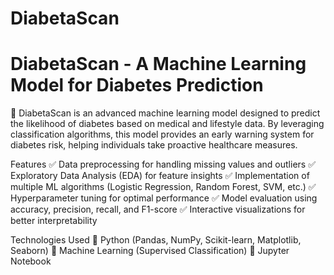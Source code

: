 # DiabetaScan
# DiabetaScan - A Machine Learning Model for Diabetes Prediction
🚀 DiabetaScan is an advanced machine learning model designed to predict the likelihood of diabetes based on medical and lifestyle data. By leveraging classification algorithms, this model provides an early warning system for diabetes risk, helping individuals take proactive healthcare measures.

Features
✅ Data preprocessing for handling missing values and outliers
✅ Exploratory Data Analysis (EDA) for feature insights
✅ Implementation of multiple ML algorithms (Logistic Regression, Random Forest, SVM, etc.)
✅ Hyperparameter tuning for optimal performance
✅ Model evaluation using accuracy, precision, recall, and F1-score
✅ Interactive visualizations for better interpretability

Technologies Used
🔹 Python (Pandas, NumPy, Scikit-learn, Matplotlib, Seaborn)
🔹 Machine Learning (Supervised Classification)
🔹 Jupyter Notebook
